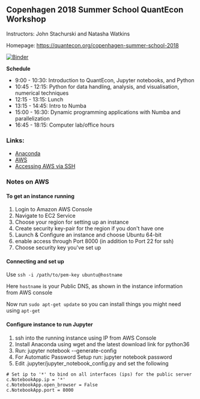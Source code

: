 
Copenhagen 2018 Summer School QuantEcon Workshop
--------------------------------------------------

Instructors: John Stachurski and Natasha Watkins

Homepage: https://quantecon.org/copenhagen-summer-school-2018

[![Binder](https://mybinder.org/badge.svg)](https://mybinder.org/v2/gh/QuantEcon/Copenhagen_workshop_2018/master)


**Schedule**

* 9:00 - 10:30: Introduction to QuantEcon, Jupyter notebooks, and Python
* 10:45 - 12:15: Python for data handling, analysis, and visualisation, numerical techniques
* 12:15 - 13:15: Lunch
* 13:15 - 14:45: Intro to Numba
* 15:00 - 16:30: Dynamic programming applications with Numba and parallelization
* 16:45 - 18:15: Computer lab/office hours




### Links:

* [Anaconda](https://www.anaconda.com/)
* [AWS](https://aws.amazon.com/)
* [Accessing AWS via SSH](https://docs.aws.amazon.com/AWSEC2/latest/UserGuide/AccessingInstancesLinux.html)


### Notes on AWS


#### To get an instance running

1. Login to Amazon AWS Console 
2. Navigate to EC2 Service
3. Choose your region for setting up an instance
6. Create security key-pair for the region if you don't have one
4. Launch & Configure an instance and choose Ubuntu 64-bit
5. enable access through Port 8000 (in addition to Port 22 for ssh)
6. Choose security key you've set up

#### Connecting and set up 

Use `ssh -i /path/to/pem-key ubuntu@hostname`

Here `hostname` is your Public DNS, as shown in the instance information from AWS console

Now run `sudo apt-get update` so you can install things you might need using `apt-get`


#### Configure instance to run Jupyter

1. ssh into the running instance using IP from AWS Console
2. Install Anaconda using wget and the latest download link for python36
3. Run: jupyter notebook --generate-config
4. For Automatic Password Setup run: jupyter notebook password
5. Edit .jupyter/jupyter_notebook_config.py and set the following

```
# Set ip to '*' to bind on all interfaces (ips) for the public server
c.NotebookApp.ip = '*'
c.NotebookApp.open_browser = False
c.NotebookApp.port = 8000
```


